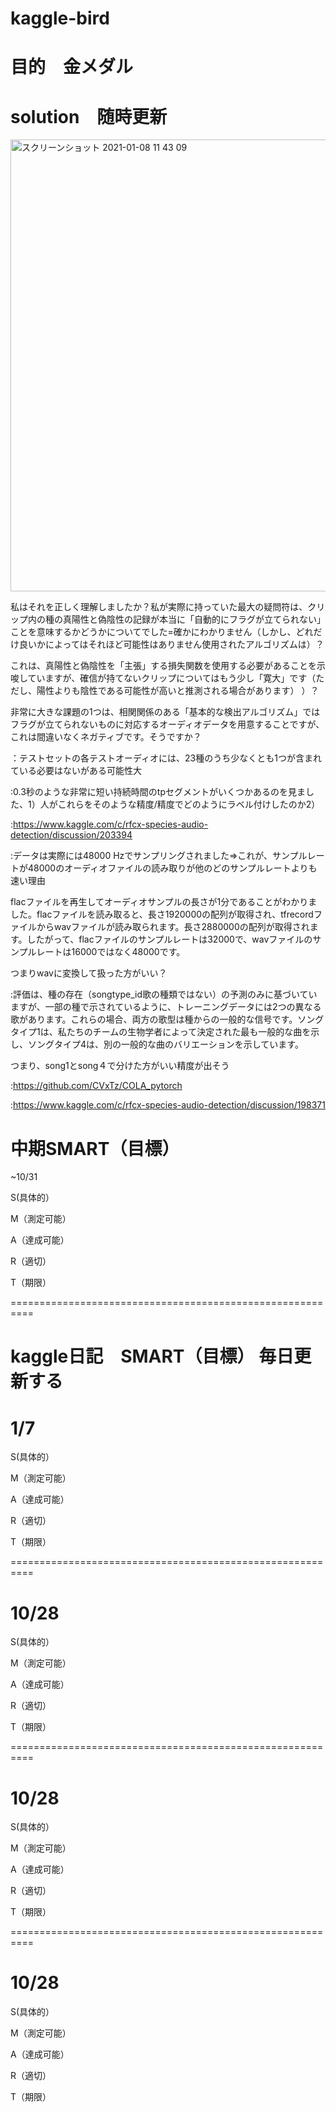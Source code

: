 # kaggle-bird

# 目的　金メダル

# solution　随時更新





<img width="723" alt="スクリーンショット 2021-01-08 11 43 09" src="https://user-images.githubusercontent.com/59402913/103968163-b0595e80-51a6-11eb-89cc-53a9291bc75c.png">

私はそれを正しく理解しましたか？私が実際に持っていた最大の疑問符は、クリップ内の種の真陽性と偽陰性の記録が本当に「自動的にフラグが立てられない」ことを意味するかどうかについてでした=確かにわかりません（しかし、どれだけ良いかによってはそれほど可能性はありません使用されたアルゴリズムは）？

これは、真陽性と偽陰性を「主張」する損失関数を使用する必要があることを示唆していますが、確信が持てないクリップについてはもう少し「寛大」です（ただし、陽性よりも陰性である可能性が高いと推測される場合があります） ）？

非常に大きな課題の1つは、相関関係のある「基本的な検出アルゴリズム」ではフラグが立てられないものに対応するオーディオデータを用意することですが、これは間違いなくネガティブです。そうですか？


：テストセットの各テストオーディオには、23種のうち少なくとも1つが含まれている必要はないがある可能性大

:0.3秒のような非常に短い持続時間のtpセグメントがいくつかあるのを見ました、1）人がこれらをそのような精度/精度でどのようにラベル付けしたのか2）

:https://www.kaggle.com/c/rfcx-species-audio-detection/discussion/203394



:データは実際には48000 Hzでサンプリングされました=>これが、サンプルレートが48000のオーディオファイルの読み取りが他のどのサンプルレートよりも速い理由

flacファイルを再生してオーディオサンプルの長さが1分であることがわかりました。flacファイルを読み取ると、長さ1920000の配列が取得され、tfrecordファイルからwavファイルが読み取られます。長さ2880000の配列が取得されます。したがって、flacファイルのサンプルレートは32000で、wavファイルのサンプルレートは16000ではなく48000です。

つまりwavに変換して扱った方がいい？

:評価は、種の存在（songtype_id歌の種類ではない）の予測のみに基づいていますが、一部の種で示されているように、トレーニングデータには2つの異なる歌があります。これらの場合、両方の歌型は種からの一般的な信号です。ソングタイプ1は、私たちのチームの生物学者によって決定された最も一般的な曲を示し、ソングタイプ4は、別の一般的な曲のバリエーションを示しています。

つまり、song1とsong４で分けた方がいい精度が出そう

:https://github.com/CVxTz/COLA_pytorch

:https://www.kaggle.com/c/rfcx-species-audio-detection/discussion/198371





# 中期SMART（目標）

~10/31

S(具体的）

M（測定可能）

A（達成可能）

R（適切）

T（期限）

==========================================================

# kaggle日記　SMART（目標） 毎日更新する

# 1/7
S(具体的）

M（測定可能）

A（達成可能）

R（適切）

T（期限）


==========================================================

# 10/28
S(具体的）

M（測定可能）

A（達成可能）

R（適切）

T（期限）

==========================================================

# 10/28
S(具体的）

M（測定可能）

A（達成可能）

R（適切）

T（期限）

==========================================================

# 10/28
S(具体的）

M（測定可能）

A（達成可能）

R（適切）

T（期限）
